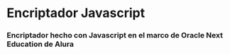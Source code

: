 # Encriptador Javascript

### Encriptador hecho con Javascript en el marco de Oracle Next Education de Alura

